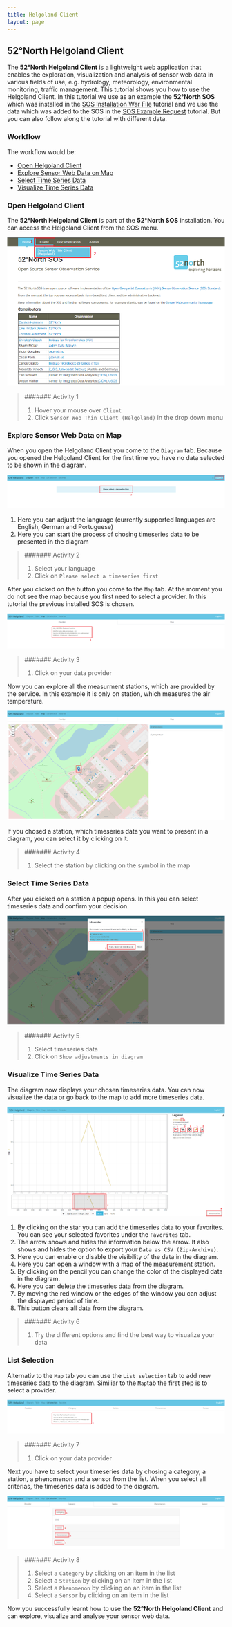```yaml
---
title: Helgoland Client
layout: page
---
```


## 52°North Helgoland Client

The **52°North Helgoland Client** is a lightweight web application that enables the exploration, visualization
and analysis of sensor web data in various fields of use, e.g. hydrology, meteorology, environmental monitoring,
traffic management. This tutorial shows you how to use the Helgoland Client. In this tutorial we use as an
example the **52°North SOS** which was installed in the [SOS Installation War File](9_1_sos_installation_war_file.md)
tutorial and we use the data which was added to the SOS in the [SOS Example Request](9_3_sos_example_request.md)
tutorial. But you can also follow along the tutorial with different data.

### Workflow

The workflow would be:

* [Open Helgoland Client](#open-helgoland-client)
* [Explore Sensor Web Data on Map](#explore-sensor-web-data-on-map)
* [Select Time Series Data](#select-time-series-data)
* [Visualize Time Series Data](#visualize-time-series-data)


### Open Helgoland Client

The **52°North Helgoland Client** is part of the **52°North SOS** installation. You can access
the Helgoland Client from the SOS menu.

![openHelgolandClient.png](images/openHelgolandClient.png "52°North SOS Startpage")

> ####### Activity 1
>
> 1. Hover your mouse over `Client`
> 1. Click `Sensor Web Thin Client (Helgoland)` in the drop down menu

### Explore Sensor Web Data on Map

When you open the Helgoland Client you come to the `Diagram` tab. Because you opened the
Helgoland Client for the first time you have no data selected to be shown in the diagram.

![HelgolandDiagramEmpty.png](images/HelgolandDiagramEmpty.png "Helgoland Diagram")

1. Here you can adjust the language (currently supported languages are English, German and Portuguese)
1. Here you can start the process of chosing timeseries data to be presented in the diagram

> ####### Activity 2
>
> 1. Select your language
> 1. Click on `Please select a timeseries first`

After you clicked on the button you come to the `Map` tab. At the moment you do not see the map
because you first need to select a provider. In this tutorial the previous installed SOS is chosen.

![HelgolandProvider.png](images/HelgolandProvider.png "Chose Provider")

> ####### Activity 3
>
> 1. Click on your data provider

Now you can explore all the measurment stations, which are provided by the service. In this example
it is only on station, which measures the air temperature.

![HelgolandMap.png](images/HelgolandMap.png "Helgoland Map")

If you chosed a station, which timeseries data you want to present in a diagram, you can select it
by clicking on it.

> ####### Activity 4
>
> 1. Select the station by clicking on the symbol in the map

### Select Time Series Data

After you clicked on a station a popup opens. In this you can select timeseries data and confirm
your decision.

![HelgolandMapPopup.png](images/HelgolandMapPopup.png "Helgoland Map Popup")

> ####### Activity 5
>
> 1. Select timeseries data
> 1. Click on `Show adjustments in diagram`

### Visualize Time Series Data

The diagram now displays your chosen timeseries data. You can now visualize the data or go back
to the map to add more timeseries data.

![HelgolandDiagramData.png](images/HelgolandDiagramData.png "Helgoland Diagram")

1. By clicking on the star you can add the timeseries data to your favorites. You can see your
selected favorites under the `Favorites` tab.
1. The arrow shows and hides the information below the arrow. It also shows and hides the option
to export your `Data as CSV (Zip-Archive)`.
1. Here you can enable or disable the visibility of the data in the diagram.
1. Here you can open a window with a map of the measurement station.
1. By clicking on the pencil you can change the color of the displayed data in the diagram.
1. Here you can delete the timeseries data from the diagram.
1. By moving the red window or the edges of the window you can adjust the displayed period of time.
1. This button clears all data from the diagram.

> ####### Activity 6
>
> 1. Try the different options and find the best way to visualize your data

### List Selection

Alternativ to the `Map` tab you can use the `List selection` tab to add new timeseries data to the diagram.
Similiar to the `Map`tab the first step is to select a provider.

![HelgolandListSelection.png](images/HelgolandListSelection.png "Helgoland List Selection")

> ####### Activity 7
>
> 1. Click on your data provider

Next you have to select your timeseries data by chosing a category, a station, a phenomenon and a sensor
from the list. When you select all criterias, the timeseries data is added to the diagram.

![HelgolandListSelection2.png](images/HelgolandListSelection2.png "Helgoland List Selection")

> ####### Activity 8
>
> 1. Select a `Category` by clicking on an item in the list
> 1. Select a `Station` by clicking on an item in the list
> 1. Select a `Phenomenon` by clicking on an item in the list
> 1. Select a `Sensor` by clicking on an item in the list

Now you successfully  learnt how to use the **52°North Helgoland Client** and can explore, visualize
and analyse your sensor web data.